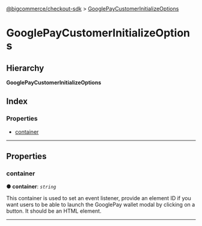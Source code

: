 [@bigcommerce/checkout-sdk](../README.md) > [GooglePayCustomerInitializeOptions](../interfaces/googlepaycustomerinitializeoptions.md)

# GooglePayCustomerInitializeOptions

## Hierarchy

**GooglePayCustomerInitializeOptions**

## Index

### Properties

* [container](googlepaycustomerinitializeoptions.md#container)

---

## Properties

<a id="container"></a>

###  container

**● container**: *`string`*

This container is used to set an event listener, provide an element ID if you want users to be able to launch the GooglePay wallet modal by clicking on a button. It should be an HTML element.

___


